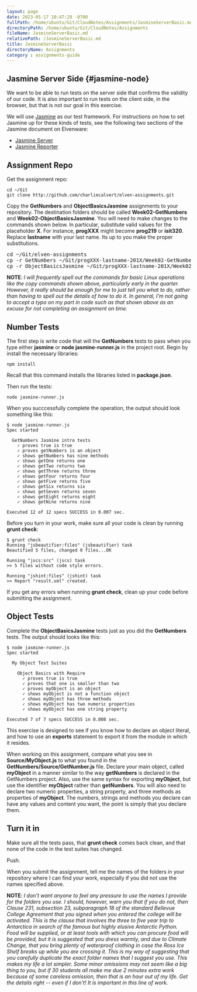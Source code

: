 ```yaml
---
layout: page
date: 2023-05-17 10:47:29 -0700
fullPath: /home/ubuntu/Git/CloudNotes/Assignments/JasmineServerBasic.md
directoryPath: /home/ubuntu/Git/CloudNotes/Assignments
fileName: JasmineServerBasic.md
relativePath: /JasmineServerBasic.md
title: JasmineServerBasic
directoryName: Assignments
category : assignments-guide
---
```


## Jasmine Server Side {#jasmine-node}

We want to be able to run tests on the server side that confirms the validity of our code. It is also important to run tests on the client side, in the browser, but that is not our goal in this exercise.

We will use [Jasmine]() as our test framework. For instructions on how to set Jasmine up for these kinds of tests, see the following two sections of the Jasmine document on Elvenware:

- [Jasmine Server](http://www.elvenware.com/charlie/development/web/UnitTests/Jasmine.html#jasmine-server)
- [Jasmine Reporter](http://www.elvenware.com/charlie/development/web/UnitTests/Jasmine.html#reporter)

## Assignment Repo

Get the assignment repo:

```
cd ~/Git
git clone http://github.com/charliecalvert/elven-assignments.git
```

Copy the **GetNumbers** and **ObjectBasicsJasmine** assignments to your repository. The destination folders should be called **Week02-GetNumbers** and **Week02-ObjectBasicsJasmine**. You will need to make changes to the commands shown below. In particular, substitute valid values for the placeholder **X**. For instance, **progXXX** might become **prog219** or **isit320**. Replace **lastname** with your last name. Its up to you make the proper substitutions.

<pre>
cd ~/Git/elven-assignments
cp -r GetNumbers ~/Git/progXXX-lastname-201X/Week02-GetNumbers
cp -r ObjectBasicsJasmine ~/Git/progXXX-lastname-201X/Week02-ObjectBasicsJasmine
</pre>

**NOTE**: _I will frequently spell out the commands for basic Linux operations like the copy commands shown above, particularly early in the quarter. However, it really should be enough for me to just tell you what to do, rather than having to spell out the details of how to do it. In general, I'm not going to accept a typo on my part in code such as that shown above as an excuse for not completing an assignment on time._

## Number Tests

The first step is write code that will the **GetNumbers** tests to pass when you type either **jasmine** or **node jasmine-runner.js** in the project root. Begin by install the necessary libraries:

```
npm install
```

Recall that this command installs the libraries listed in **package.json**.

Then run the tests:

```
node jasmine-runner.js
```

When you succcessfully complete the operation, the output should look something like this:

```
$ node jasmine-runner.js
Spec started

  GetNumbers Jasmine intro tests
    ✓ proves true is true
    ✓ proves getNumbers is an object
    ✓ shows getNumbers has nine methods
    ✓ shows getOne returns one
    ✓ shows getTwo returns two
    ✓ shows getThree returns three
    ✓ shows getFour returns four
    ✓ shows getFive returns five
    ✓ shows getSix returns six
    ✓ shows getSeven returns seven
    ✓ shows getEight returns eight
    ✓ shows getNine returns nine

Executed 12 of 12 specs SUCCESS in 0.007 sec.
```

Before you turn in your work, make sure all your code is clean by running **grunt check**:

```
$ grunt check
Running "jsbeautifier:files" (jsbeautifier) task
Beautified 5 files, changed 0 files...OK

Running "jscs:src" (jscs) task
>> 5 files without code style errors.

Running "jshint:files" (jshint) task
>> Report "result.xml" created.
```

If you get any errors when running **grunt check**, clean up your code before submitting the assignment.

## Object Tests

Complete the **ObjectBasicsJasmine** tests just as you did the **GetNumbers** tests. The output should looks like this:

```
$ node jasmine-runner.js
Spec started

  My Object Test Suites

    Object Basics with Require
      ✓ proves true is true
      ✓ proves that one is smaller than two
      ✓ proves myObject is an object
      ✓ shows myObject is not a function object
      ✓ shows myObject has three methods
      ✓ shows myObject has two numeric properties
      ✓ shows myObject has one string property

Executed 7 of 7 specs SUCCESS in 0.008 sec.
```

This exercise is designed to see if you know how to declare an object literal, and how to use an **exports** statement to export it from the module in which it resides.

When working on this assignment, compare what you see in **Source/MyObject.js** to what you found in the **GetNumbers/Source/GetNumber.js** file. Declare your main object, called **myObject** in a manner similar to the way **getNumbers** is declared in the GetNumbers project. Also, use the same syntax for exporting **myObject**, but use the identifier **myObject** rather than **getNumbers**. You will also need to declare two numeric properties, a string property, and three methods as properties of **myObject**. The numbers, strings and methods you declare can have any values and content you want, the point is simply that you declare them.

## Turn it in

Make sure all the tests pass, that **grunt check** comes back clean, and that none of the code in the test suites has changed.

Push.

When you submit the assignment, tell me the names of the folders in your repository where I can find your work, especially if you did not use the names specified above.

**NOTE**: _I don't want anyone to feel any pressure to use the names I provide for the folders you use. I should, however, warn you that if you do not, then Clause 231, subsection 23, subparagraph 18 of the standard Bellevue College Agreement that you signed when you entered the college will be activated. This is the clause that involves the three to five year trip to Antarctica in search of the famous but highly elusive Antarctic Python. Food will be supplied, or at least tools with which you can procure food will be provided, but it is suggested that you dress warmly, and due to Climate Change, that you bring plenty of waterproof clothing in case the Ross Ice Shelf breaks up while you are crossing it. This is my way of suggesting that you carefully duplicate the exact folder names that I suggest you use. This makes my life a lot simpler. Some minor omissions may not seem like a big thing to you, but if 30 students all make me due 2 minutes extra work because of some careless omission, then that is an hour out of my life. Get the details right -- even if I don't! It is important in this line of work._
